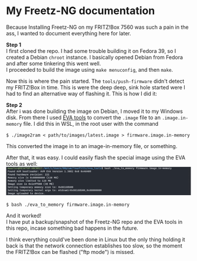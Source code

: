 # My Freetz-NG documentation
Because Installing Freetz-NG on my FRITZ!Box 7560 was such a pain in the ass, I wanted to document everything here for later.

**Step 1**  
I first cloned the repo. I had some trouble building it on Fedora 39, so I created a Debian `chroot` instance. I basically opened Debian from Fedora and after some tinkering this went well.  
I proceeded to build the image using `make menuconfig`, and then `make`.

Now this is where the pain started. The `tools/push-firmware` didn't detect my FRITZ!Box in time.
This is were the deep deep, sink hole started were I had to find an alternative way of flashing it. This is how I did it:

**Step 2**  
After i was done building the image on Debian, I moved it to my Windows disk. From there I used [EVA tools](https://github.com/PeterPawn/YourFritz/tree/main/eva_tools) to convert the `.image` file to an `.image.in-memory` file.
I did this in WSL, in the root user with the command

```console
$ ./image2ram < path/to/images/latest.image > firmware.image.in-memory
```
This converted the image in to an image-in-memory file, or something.

After that, it was easy. I could easily flash the special image using the EVA tools as well:
![Flashing to the FRITZ!Box 7560](image.png)

```console
$ bash ./eva_to_memory firmware.image.in-memory
```
And it worked!  
I have put a backup/snapshot of the Freetz-NG repo and the EVA tools in this repo, incase something bad happens in the future.


I think everything could've been done in Linux but the only thing holding it back is that the network connection establishes too slow, so the moment the FRITZ!Box can be flashed ("ftp mode") is missed.	
